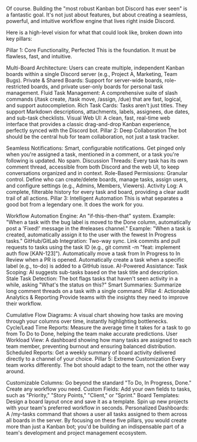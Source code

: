 Of course. Building the "most robust Kanban bot Discord has ever seen" is a fantastic goal. It's not just about features, but about creating a seamless, powerful, and intuitive workflow engine that lives right inside Discord.

Here is a high-level vision for what that could look like, broken down into key pillars:

Pillar 1: Core Functionality, Perfected
This is the foundation. It must be flawless, fast, and intuitive.

Multi-Board Architecture: Users can create multiple, independent Kanban boards within a single Discord server (e.g., Project A, Marketing, Team Bugs).
Private & Shared Boards: Support for server-wide boards, role-restricted boards, and private user-only boards for personal task management.
Fluid Task Management: A comprehensive suite of slash commands (/task create, /task move, /assign, /due) that are fast, logical, and support autocompletion.
Rich Task Cards: Tasks aren't just titles. They support Markdown descriptions, attachments, labels, assignees, due dates, and sub-task checklists.
Visual Web UI: A clean, fast, real-time web interface that provides a classic drag-and-drop Kanban experience, perfectly synced with the Discord bot.
Pillar 2: Deep Collaboration
The bot should be the central hub for team collaboration, not just a task tracker.

Seamless Notifications: Smart, configurable notifications. Get pinged only when you're assigned a task, mentioned in a comment, or a task you're following is updated. No spam.
Discussion Threads: Every task has its own comment thread, accessible from both Discord and the web UI, to keep conversations organized and in context.
Role-Based Permissions: Granular control. Define who can create/delete boards, manage tasks, assign users, and configure settings (e.g., Admins, Members, Viewers).
Activity Log: A complete, filterable history for every task and board, providing a clear audit trail of all actions.
Pillar 3: Intelligent Automation
This is what separates a good bot from a legendary one. It does the work for you.

Workflow Automation Engine: An "if-this-then-that" system.
Example: "When a task with the bug label is moved to the Done column, automatically post a 'Fixed!' message in the #releases channel."
Example: "When a task is created, automatically assign it to the user with the fewest In Progress tasks."
GitHub/GitLab Integration: Two-way sync.
Link commits and pull requests to tasks using the task ID (e.g., git commit -m "feat: implement auth flow [KAN-123]").
Automatically move a task from In Progress to In Review when a PR is opened.
Automatically create a task when a specific label (e.g., to-do) is added to a GitHub issue.
AI-Powered Assistance:
Task Scoping: AI suggests sub-tasks based on the task title and description.
Stale Task Detection: The bot flags tasks that haven't seen activity in a while, asking "What's the status on this?"
Smart Summaries: Summarize long comment threads on a task with a single command.
Pillar 4: Actionable Analytics & Reporting
Provide teams with the insights they need to improve their workflow.

Cumulative Flow Diagrams: A visual chart showing how tasks are moving through your columns over time, instantly highlighting bottlenecks.
Cycle/Lead Time Reports: Measure the average time it takes for a task to go from To Do to Done, helping the team make accurate predictions.
User Workload View: A dashboard showing how many tasks are assigned to each team member, preventing burnout and ensuring balanced distribution.
Scheduled Reports: Get a weekly summary of board activity delivered directly to a channel of your choice.
Pillar 5: Extreme Customization
Every team works differently. The bot should adapt to the team, not the other way around.

Customizable Columns: Go beyond the standard "To Do, In Progress, Done." Create any workflow you need.
Custom Fields: Add your own fields to tasks, such as "Priority," "Story Points," "Client," or "Sprint."
Board Templates: Design a board layout once and save it as a template. Spin up new projects with your team's preferred workflow in seconds.
Personalized Dashboards: A /my-tasks command that shows a user all tasks assigned to them across all boards in the server.
By focusing on these five pillars, you would create more than just a Kanban bot; you'd be building an indispensable part of a team's development and project management ecosystem.